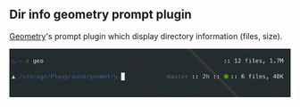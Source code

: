 ## Dir info geometry prompt plugin

[Geometry](https://github.com/frmendes/geometry)'s prompt plugin which display directory information (files, size).


![screenshot](https://raw.githubusercontent.com/desyncr/geometry-dir-info-prompt/master/screenshot.png)
